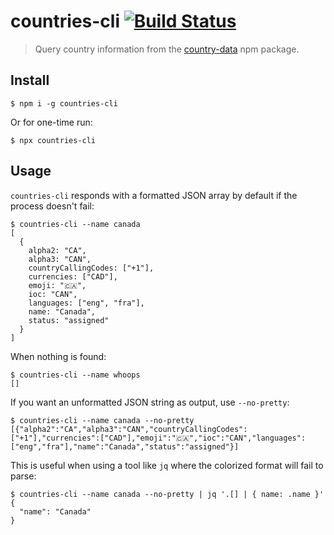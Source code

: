 # countries-cli [![Build Status](https://travis-ci.org/jakeklassen/countries-cli.svg?branch=master)](https://travis-ci.org/jakeklassen/countries-cli)

> Query country information from the [country-data](https://www.npmjs.com/package/country-data) npm package.

## Install

```shell
$ npm i -g countries-cli
```

Or for one-time run:

```
$ npx countries-cli
```

## Usage

`countries-cli` responds with a formatted JSON array by default if the process doesn't fail:

```shell
$ countries-cli --name canada
[
  {
    alpha2: "CA",
    alpha3: "CAN",
    countryCallingCodes: ["+1"],
    currencies: ["CAD"],
    emoji: "🇨🇦",
    ioc: "CAN",
    languages: ["eng", "fra"],
    name: "Canada",
    status: "assigned"
  }
]
```

When nothing is found:

```shell
$ countries-cli --name whoops
[]
```

If you want an unformatted JSON string as output, use `--no-pretty`:

```shell
$ countries-cli --name canada --no-pretty
[{"alpha2":"CA","alpha3":"CAN","countryCallingCodes":["+1"],"currencies":["CAD"],"emoji":"🇨🇦","ioc":"CAN","languages":["eng","fra"],"name":"Canada","status":"assigned"}]
```

This is useful when using a tool like `jq` where the colorized format will fail to parse:

```shell
$ countries-cli --name canada --no-pretty | jq '.[] | { name: .name }'
{
  "name": "Canada"
}
```
